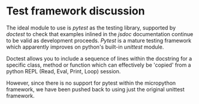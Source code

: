 # Test framework discussion

The ideal module to use is *pytest* as the testing library, supported by *doctest* to check that examples inlined in the *jsdoc* documentation continue to be valid as development proceeds. *Pytest* is a mature testing framework which apparently improves on python's built-in *unittest* module.

Doctest allows you to include a sequence of lines within the docstring for a specific class, method or function which can effectively be 'copied' from a python REPL (Read, Eval, Print, Loop) session.

However, since there is no support for pytest within the micropython framework, we have been pushed back to using just the original unittest framework.

